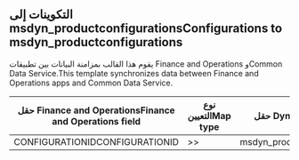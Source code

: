 ## <a name="configurations-to-msdyn_productconfigurations"></a><span data-ttu-id="3b6a5-101">التكوينات إلى msdyn_productconfigurations</span><span class="sxs-lookup"><span data-stu-id="3b6a5-101">Configurations to msdyn_productconfigurations</span></span>

<span data-ttu-id="3b6a5-102">يقوم هذا القالب بمزامنة البيانات بين تطبيقات Finance and Operations وCommon Data Service.</span><span class="sxs-lookup"><span data-stu-id="3b6a5-102">This template synchronizes data between Finance and Operations apps and Common Data Service.</span></span>

<span data-ttu-id="3b6a5-103">حقل Finance and Operations</span><span class="sxs-lookup"><span data-stu-id="3b6a5-103">Finance and Operations field</span></span> | <span data-ttu-id="3b6a5-104">نوع التعيين</span><span class="sxs-lookup"><span data-stu-id="3b6a5-104">Map type</span></span> | <span data-ttu-id="3b6a5-105">حقل Dynamics 365 الآخر</span><span class="sxs-lookup"><span data-stu-id="3b6a5-105">Other Dynamics 365 field</span></span> | <span data-ttu-id="3b6a5-106">القيمة الافتراضية</span><span class="sxs-lookup"><span data-stu-id="3b6a5-106">Default value</span></span>
---|---|---|---
<span data-ttu-id="3b6a5-107">CONFIGURATIONID</span><span class="sxs-lookup"><span data-stu-id="3b6a5-107">CONFIGURATIONID</span></span> | >> | <span data-ttu-id="3b6a5-108">msdyn_productconfiguration</span><span class="sxs-lookup"><span data-stu-id="3b6a5-108">msdyn_productconfiguration</span></span> | 
